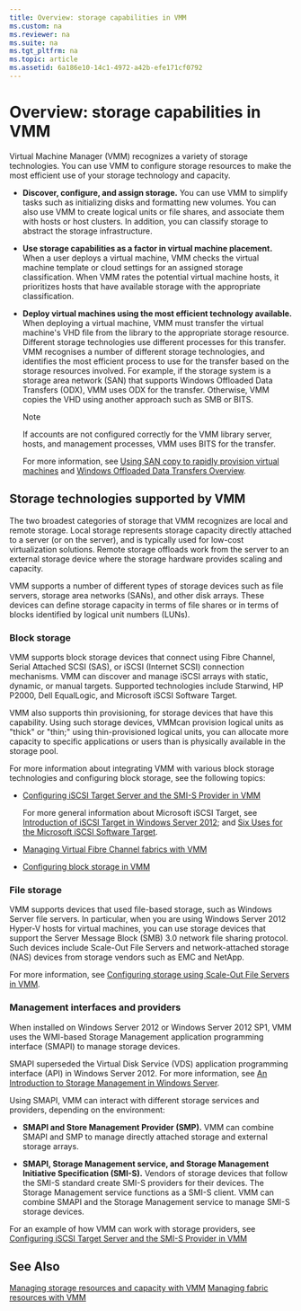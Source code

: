 ```yaml
---
title: Overview: storage capabilities in VMM
ms.custom: na
ms.reviewer: na
ms.suite: na
ms.tgt_pltfrm: na
ms.topic: article
ms.assetid: 6a186e10-14c1-4972-a42b-efe171cf0792
---
```

# Overview: storage capabilities in VMM
Virtual Machine Manager (VMM) recognizes a variety of storage technologies. You can use VMM to configure storage resources to make the most efficient use of your storage technology and capacity.

-   **Discover, configure, and assign storage.** You can use VMM to simplify tasks 
      such as 
        initializing disks
        and formatting new volumes. You can also use VMM to create logical units or file shares, and associate them with hosts or host clusters.
    In addition, you can classify storage to abstract the storage infrastructure.

-   **Use storage capabilities as a factor in virtual machine placement.** When a user deploys a virtual machine, VMM checks the virtual machine template or cloud settings for an assigned storage classification. 
    When VMM rates the potential virtual machine hosts, it prioritizes hosts that have available storage with the appropriate classification.

-   **Deploy virtual machines using the most efficient technology available.** When deploying a virtual machine, VMM must transfer the virtual machine's VHD file from the library to the appropriate storage resource.
    Different storage technologies use different processes for this transfer.
    VMM recognises a number of different storage technologies, and identifies the most efficient process to use for the transfer based on the storage resources involved. For example, if the storage system is a storage area network (SAN) that supports Windows Offloaded Data Transfers (ODX), VMM uses ODX for the transfer. Otherwise, VMM copies the VHD using another approach such as SMB or BITS.

    > [!NOTE]
    > If accounts are not configured correctly for the VMM library server, hosts, and management processes, VMM uses BITS for the transfer.

    For more information, see [Using SAN copy to rapidly provision virtual machines](Using-SAN-copy-to-rapidly-provision-virtual-machines.md) and [Windows Offloaded Data Transfers Overview](https://technet.microsoft.com/en-us/library/hh831628.aspx).

## Storage technologies supported by VMM
The two broadest categories of storage that VMM recognizes are local and remote storage. Local storage represents storage capacity directly attached to a server (or on the server), and is typically used for low-cost virtualization solutions. Remote storage offloads work from the server to an external storage device where the storage hardware provides scaling and capacity.

VMM supports a number of different types of storage devices such as file servers, storage area networks (SANs), and other disk arrays. These devices can define storage capacity in terms of file shares or in terms of blocks identified by logical unit numbers (LUNs).

### Block storage
VMM supports block storage devices that connect using Fibre Channel, Serial Attached SCSI (SAS), or iSCSI (Internet SCSI) connection mechanisms. VMM can discover and manage iSCSI arrays with static, dynamic, or manual targets. Supported technologies include Starwind, HP P2000, Dell EqualLogic, and Microsoft iSCSI Software Target.

VMM also supports thin provisioning, for storage devices that have this capability. Using such storage devices, VMMcan provision logical units as "thick" or "thin;" using thin-provisioned logical units, you can allocate more capacity to specific applications or users than is physically available in the storage pool.

For more information about integrating VMM with various block storage technologies and configuring block storage, see the following topics:

-   [Configuring iSCSI Target Server and the SMI-S Provider in VMM](Configuring-iSCSI-Target-Server-and-the-SMI-S-Provider-in-VMM.md)

    For more general information about Microsoft iSCSI Target, see [Introduction of iSCSI Target in Windows Server 2012](https://blogs.technet.microsoft.com/filecab/2012/05/21/introduction-of-iscsi-target-in-windows-server-2012/); and
    [Six Uses for the Microsoft iSCSI Software Target](http://blogs.technet.com/b/storageserver/archive/2009/12/11/six-uses-for-the-microsoft-iscsi-software-target.aspx).

-   [Managing Virtual Fibre Channel fabrics with VMM](Managing-Virtual-Fibre-Channel-fabrics-with-VMM.md)

-   [Configuring block storage in VMM](Configuring-block-storage-in-VMM.md)

### File storage
VMM supports devices that used file-based storage, such as Windows Server file servers. In particular, when you are using Windows Server 2012 Hyper-V hosts for virtual machines, you can use storage devices that support the Server Message Block (SMB) 3.0 network file sharing protocol. Such devices include Scale-Out File Servers and network-attached storage (NAS) devices from storage vendors such as EMC and NetApp.

For more information, see [Configuring storage using Scale-Out File Servers in VMM](Configuring-storage-using-Scale-Out-File-Servers-in-VMM.md).

### Management interfaces and providers
When installed on Windows Server 2012 or Windows Server 2012 SP1, VMM uses the WMI-based Storage Management application programming interface (SMAPI) to manage storage devices.

SMAPI superseded the Virtual Disk Service (VDS) application programming interface (API) in Windows Server 2012. 
For more information, see [An Introduction to Storage Management in Windows Server](http://blogs.msdn.com/b/san/archive/2012/06/26/an-introduction-to-storage-management-in-windows-server-2012.aspx).

Using SMAPI, VMM can interact with different storage services and providers, depending on the environment:

-   **SMAPI and Store Management Provider (SMP).** VMM can combine SMAPI and SMP to manage directly attached storage and external storage arrays.

-   **SMAPI, Storage Management service, and  Storage Management Initiative Specification (SMI-S).** Vendors of storage devices that follow the SMI-S standard create SMI-S providers for their devices.
    The Storage Management service functions as a SMI-S client.
    VMM can combine SMAPI and the Storage Management service to manage SMI-S storage devices.

For an example of how VMM can work with storage providers, see [Configuring iSCSI Target Server and the SMI-S Provider in VMM](Configuring-iSCSI-Target-Server-and-the-SMI-S-Provider-in-VMM.md)

## See Also
[Managing storage resources and capacity with VMM](Managing-storage-resources-and-capacity-with-VMM.md)
[Managing fabric resources with VMM](Managing-fabric-resources-with-VMM.md)


